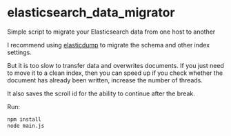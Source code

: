 # elasticsearch_data_migrator
Simple script to migrate your Elasticsearch data from one host to another

I recommend using [elasticdump](https://github.com/elasticsearch-dump/elasticsearch-dump) to migrate the schema and other index settings.

But it is too slow to transfer data and overwrites documents. If you just need to move it to a clean index, then you can speed up if you check whether the document has already been written, increase the number of threads.

It also saves the scroll id for the ability to continue after the break.

Run:
```bash
npm install
node main.js
```
